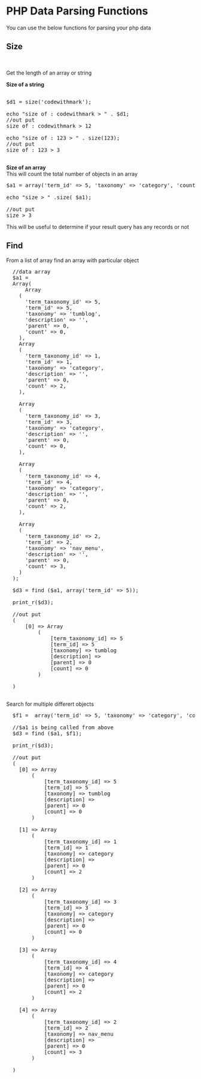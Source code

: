 # PHP Data Parsing Functions

You can use the below functions for parsing your php data

## Size

<br>
<p>Get the length of an array or string </p>

**Size of a string**
<pre>

$d1 = size('codewithmark');

echo "size of : codewithmark > " . $d1;
//out put
size of : codewithmark > 12

echo "size of : 123 > " . size(123);
//out put
size of : 123 > 3

</pre>

  
**Size of an array**
<br>
This will count the total number of objects in an array
<pre>
$a1 = array('term_id' => 5, 'taxonomy' => 'category', 'count' => 3);
 
echo "size > " .size( $a1);

//out put
size > 3
</pre>
<p>This will be useful to determine if your result query has any records or not</p>
  
## Find
From a list of array find an array with particular object
  <pre>
  //data array
  $a1 = 
  Array(
      Array
    (
      'term_taxonomy_id' => 5,
      'term_id' => 5,
      'taxonomy' => 'tumblog',
      'description' => '',
      'parent' => 0,
      'count' => 0,
    ),
    Array
    (
      'term_taxonomy_id' => 1,
      'term_id' => 1,
      'taxonomy' => 'category',
      'description' => '',
      'parent' => 0,
      'count' => 2, 
    ),

    Array
    (
      'term_taxonomy_id' => 3,
      'term_id' => 3,
      'taxonomy' => 'category',
      'description' => '',
      'parent' => 0,
      'count' => 0,  
    ),

    Array
    (
      'term_taxonomy_id' => 4,
      'term_id' => 4,
      'taxonomy' => 'category',
      'description' => '',
      'parent' => 0,
      'count' => 2,   
    ),

    Array
    (
      'term_taxonomy_id' => 2,
      'term_id' => 2,
      'taxonomy' => 'nav_menu',
      'description' => '',
      'parent' => 0,
      'count' => 3,    
    )
  );
  
  $d3 = find ($a1, array('term_id' => 5));
  
  print_r($d3);
  
  //out put
  (
      [0] => Array
          (
              [term_taxonomy_id] => 5
              [term_id] => 5
              [taxonomy] => tumblog
              [description] => 
              [parent] => 0
              [count] => 0
          )

  )
  </pre>
  
 Search for  multiple differert objects
<pre>
  $f1 =  array('term_id' => 5, 'taxonomy' => 'category', 'count' => 3);
  
  //$a1 is being called from above
  $d3 = find ($a1, $f1);

  print_r($d3);
  
  //out put
  (
    [0] => Array
        (
            [term_taxonomy_id] => 5
            [term_id] => 5
            [taxonomy] => tumblog
            [description] => 
            [parent] => 0
            [count] => 0
        )

    [1] => Array
        (
            [term_taxonomy_id] => 1
            [term_id] => 1
            [taxonomy] => category
            [description] => 
            [parent] => 0
            [count] => 2
        )

    [2] => Array
        (
            [term_taxonomy_id] => 3
            [term_id] => 3
            [taxonomy] => category
            [description] => 
            [parent] => 0
            [count] => 0
        )

    [3] => Array
        (
            [term_taxonomy_id] => 4
            [term_id] => 4
            [taxonomy] => category
            [description] => 
            [parent] => 0
            [count] => 2
        )

    [4] => Array
        (
            [term_taxonomy_id] => 2
            [term_id] => 2
            [taxonomy] => nav_menu
            [description] => 
            [parent] => 0
            [count] => 3
        )

  )

  
  
  </pre>
